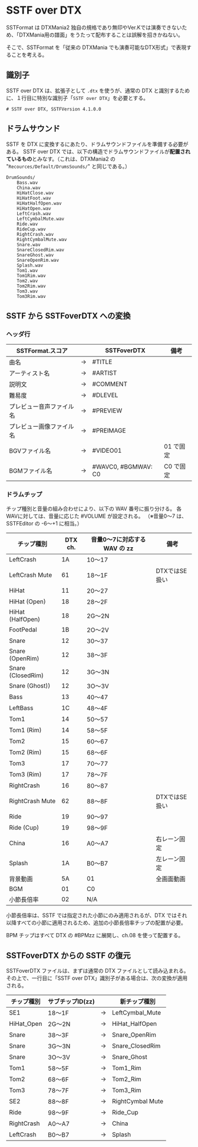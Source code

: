 # SSTF over DTX 

SSTFormat は DTXMania2 独自の規格であり無印やVer.Kでは演奏できないため、「DTXMania用の譜面」をうたって配布することは誤解を招きかねない。

そこで、SSTFormat を「従来の DTXMania でも演奏可能なDTX形式」で表現することを考える。

## 識別子

SSTF over DTX は、拡張子として `.dtx` を使うが、通常の DTX と識別するために、１行目に特別な識別子「`SSTF over DTX`」を必要とする。

```
# SSTF over DTX, SSTFVersion 4.1.0.0
```

## ドラムサウンド

SSTF を DTX に変換するにあたり、ドラムサウンドファイルを準備する必要がある。
SSTF over DTX では、以下の構造でドラムサウンドファイルが**配置されているもの**とみなす。（これは、DTXMania2 の "`Recources/Default/DrumsSounds/`" と同じである。）

```
DrumSounds/
    Bass.wav
    China.wav
    HiHatClose.wav
    HiHatFoot.wav
    HiHatHalfOpen.wav
    HiHatOpen.wav
    LeftCrash.wav
    LeftCymbalMute.wav
    Ride.wav
    RideCup.wav
    RightCrash.wav
    RightCymbalMute.wav
    Snare.wav
    SnareClosedRim.wav
    SnareGhost.wav
    SnareOpenRim.wav
    Splash.wav
    Tom1.wav
    Tom1Rim.wav
    Tom2.wav
    Tom2Rim.wav
    Tom3.wav
    Tom3Rim.wav
```

## SSTF から SSTFoverDTX への変換

### ヘッダ行

| SSTFormat.スコア          |    | SSTFoverDTX           | 備考      |
|---------------------------|----|-----------------------|-----------|
| 曲名                      | → | #TITLE                |           |
| アーティスト名            | → | #ARTIST               |           |
| 説明文                    | → | #COMMENT              |           |
| 難易度                    | → | #DLEVEL               |           |
| プレビュー音声ファイル名  | → | #PREVIEW              |           |
| プレビュー画像ファイル名  | → | #PREIMAGE             |           |
| BGVファイル名             | → | #VIDEO01              | 01 で固定 |
| BGMファイル名             | → | #WAVC0, #BGMWAV: C0   | C0 で固定 |


### ドラムチップ

チップ種別と音量の組み合わせにより、以下の WAV 番号に振り分ける。
各WAVに対しては、音量に応じた #VOLUME が設定される。
（※音量0～7 は、SSTFEditor の -6～+1 に相当。）

|チップ種別         |DTX ch.|音量0～7に対応する WAV の zz|備考|
|-------------------|----|--------|-----|
|LeftCrash          | 1A | 10～17 |     |
|LeftCrash Mute     | 61 | 18～1F |DTXではSE扱い   |
|HiHat              | 11 | 20～27 |     |
|HiHat (Open)       | 18 | 28～2F |     |
|HiHat (HalfOpen)   | 18 | 2G～2N |     |
|FootPedal          | 1B | 2O～2V |     |
|Snare              | 12 | 30～37 |     |
|Snare (OpenRim)    | 12 | 38～3F |     |
|Snare (ClosedRim)  | 12 | 3G～3N |     |
|Snare (Ghost))     | 12 | 3O～3V |     |
|Bass               | 13 | 40～47 |     |
|LeftBass           | 1C | 48～4F |     |
|Tom1               | 14 | 50～57 |     |
|Tom1 (Rim)         | 14 | 58～5F |     |
|Tom2               | 15 | 60～67 |     |
|Tom2 (Rim)         | 15 | 68～6F |     |
|Tom3               | 17 | 70～77 |     |
|Tom3 (Rim)         | 17 | 78～7F |     |
|RightCrash         | 16 | 80～87 |     |
|RightCrash Mute    | 62 | 88～8F |DTXではSE扱い    |
|Ride               | 19 | 90～97 |     |
|Ride (Cup)         | 19 | 98～9F |     |
|China              | 16 | A0～A7 |右レーン固定     |
|Splash             | 1A | B0～B7 |左レーン固定     |
|背景動画            | 5A | 01     |全画面動画       |
|BGM                | 01 | C0     |                 |
|小節長倍率          | 02 | N/A    |                 |

小節長倍率は、SSTF では指定された小節にのみ適用されるが、DTX ではそれ以降すべての小節に適用されるため、追加の小節長倍率チップの配置が必要。

BPM チップはすべて DTX の #BPMzz に展開し、ch.08 を使って配置する。


## SSTFoverDTX からの SSTF の復元

SSTFoverDTX ファイルは、まずは通常の DTX ファイルとして読み込まれる。
その上で、一行目に「SSTF over DTX」識別子がある場合は、次の変換が適用される。

| チップ種別    | サブチップID(zz) |  | 新チップ種別 |
|---------------|--------|----|----------------------|
| SE1           | 18～1F | → | LeftCymbal_Mute      |
| HiHat_Open    | 2G～2N | → | HiHat_HalfOpen       |
| Snare         | 38～3F | → | Snare_OpenRim        |
| Snare         | 3G～3N | → | Snare_ClosedRim      |
| Snare         | 3O～3V | → | Snare_Ghost          |
| Tom1          | 58～5F | → | Tom1_Rim             |
| Tom2          | 68～6F | → | Tom2_Rim             |
| Tom3          | 78～7F | → | Tom3_Rim             |
| SE2           | 88～8F | → | RightCymbal Mute     |
| Ride          | 98～9F | → | Ride_Cup             |
| RightCrash    | A0～A7 | → | China                |
| LeftCrash     | B0～B7 | → | Splash               |

